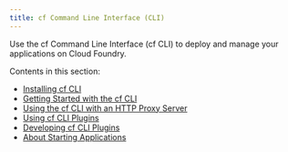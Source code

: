 ```yaml
---
title: cf Command Line Interface (CLI)
---
```


Use the cf Command Line Interface (cf CLI) to deploy and manage your applications on Cloud Foundry.

Contents in this section:

* [Installing cf CLI](./install-go-cli.html)
* [Getting Started with the cf CLI](./getting-started.html)
* [Using the cf CLI with an HTTP Proxy Server](./http-proxy.html)
* [Using cf CLI Plugins](./use-cli-plugins.html)
* [Developing cf CLI Plugins](./develop-cli-plugins.html)
* [About Starting Applications](../devguide/deploy-apps/app-startup.html)

